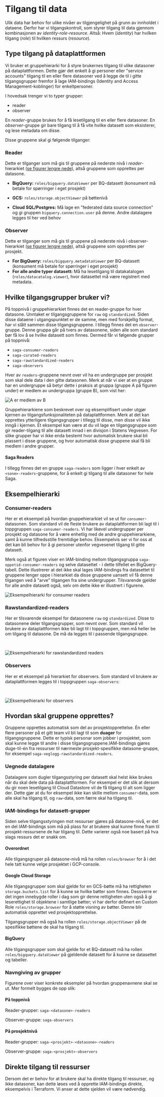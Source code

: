 # Tilgang til data

Ulik data har behov for ulike nivåer av tilgjengelighet på grunn av innholdet i dataene. Derfor har vi tilgangskontroll, som styrer tilgang til data gjennom kombinasjonen av _identity-role-resource_. Altså: Hvem (_identity_) har hvilken tilgang (_role_) til hvilken ressurs (_resource_).

## Type tilgang på dataplattformen

Vi bruker et gruppehierarki for å styre brukernes tilgang til ulike datasoner på dataplattformen. Dette gjør det enkelt å gi personer eller "service accounts" tilgang til en eller flere datasoner ved å legge de til i gitte tilgangsgrupper fremfor å lage IAM-bindings (Identity and Access Management-koblinger) for enkeltpersoner.

I hovedsak trenger vi to typer grupper:

- reader
- observer

En _reader_-gruppe brukes for å få lesetilgang til en eller flere datasoner. En _observer_-gruppe gir bare tilgang til å få vite hvilke datasett som eksisterer, og lese metadata om disse.

Disse gruppene skal gi følgende tilganger:

### Reader

Dette er tilganger som må gis til gruppene på nederste nivå i _reader_-hierarkiet ([se figurer lengre nede](#hvilke-tilgangsgrupper-finnes)), altså gruppene som opprettes per datasone.

- **BigQuery:**
  `roles/bigquery.dataViewer` per BQ-datasett (konsument må betale for spørringer i eget prosjekt)

- **GCS:**
  `roles/storage.objectViewer` på bøttenivå

- **Cloud SQL/Postgres:**
  Må lage en "federated data source connection" og gi gruppen `bigquery.connection.user` på denne. Andre datalagere legges til her ved behov

### Observer

Dette er tilganger som må gis til gruppene på nederste nivå i observer-hierarkiet ([se figurer lengre nede](#hvilke-tilgangsgrupper-finnes)), altså gruppene som opprettes per prosjekt.

- **For BigQuery:** `roles/bigquery.metadataViewer` per BQ-datasett (konsument må betale for spørringer i eget prosjekt)
- **For alle andre typer datasett:** Må ha lesetilgang til datakatalogen (`roles/datacatalog.viewer`), hvor datasettet må være registrert med metadata.

## Hvilke tilgangsgrupper bruker vi?

På toppnivå i gruppehierarkiet finnes det en reader-gruppe for hver datasone. Unntaket er tilgangsgruppene for `raw` og `standardized`. Siden disse dataene i utgangspunktet er de samme, men med forskjellig format, har vi slått sammen disse tilgangsgruppene. I tillegg finnes det en `observer`-gruppe. Denne gruppa går på tvers av datasonene, siden alle som standard bør få lov å se hvilke datasett som finnes. Dermed får vi følgende grupper på toppnivå:

- `saga-consumer-readers`
- `saga-curated-readers`
- `saga-rawstandardized-readers`
- `saga-observers`

Hver av `readers`-gruppene nevnt over vil ha en undergruppe per prosjekt som skal dele data i den gitte datasonen. Merk at når vi sier at en gruppe har en undergruppe så betyr dette i praksis at gruppa (gruppe A på figuren under) er medlem av undergruppa (gruppe B), som vist her:

![A er medlem av B](img/Grupper_medlem_av.png)

Gruppehierarkiene som beskrevet over og eksemplifisert under utgjør kjernen av tilgangsfunksjonaliteten på dataplattformen. Merk at det kan opprettes ytterligere tilgangsgrupper i tillegg til disse, men disse vil ikke inngå i kjernen. Et eksempel kan være at du vil lage en tilgangsgruppe som gir reader-tilgang til alle datasett innad i en divisjon i Statens Vegvesen. For slike grupper har vi ikke enda bestemt hvor automatisk brukere skal bli plassert i disse gruppene, og hvor automatisk disse gruppene skal få bli medlem i andre grupper.

#### Saga Readers

I tillegg finnes det en gruppe `saga-readers` som ligger i hver enkelt av `<sone>-readers`-gruppene, for å enkelt gi tilgang til alle datasoner for hele Saga.

## Eksempelhierarki

### Consumer-readers

Her er et eksempel på hvordan gruppehierarkiet vil se ut for `consumer`-datasonen. Som standard vil de fleste brukere av dataplattformen bli lagt til i toppgruppen `saga-consumer-readers`. Vi har likevel undergrupper per prosjekt og datasone for å være enhetlig med de andre gruppehierarkiene, samt å kunne tilfredsstille fremtidige behov. Eksempelvis ser vi for oss at det kan bli behov for å gi personer utenfor vegvesenet tilgang til gitte datasett.

Merk også at figuren viser en IAM-binding mellom tilgangsgruppa `saga-oppetid-consumer-readers` og selve datasettet - i dette tilfellet en BigQuery-tabell. Dette illustrerer at det ikke skal lages IAM-bindings fra datasettet til gruppene lenger oppe i hierarkiet da disse gruppene uansett vil få denne tilgangen ved å "arve" tilgangen fra sine undergrupper. Tilsvarende gjelder for alle andre datasett også, selv om dette ikke er illustrert i figurene.

![Eksempelhierarki for consumer readers](img/Grupper_consumer_readers.png)

### Rawstandardized-readers

Her er tilsvarende eksempel for datasonene `raw` og `standardized`. Disse to datasonene deler tilgangsgrupper, som nevnt
over. Som standard vil brukere av dataplattformen ikke bli lagt til i toppgruppen, men må heller be om tilgang til
datasone. De må da legges til i passende tilgangsgruppe.

&nbsp;

![Eksempelhierarki for rawstandardized readers](img/Grupper_rawstandardized_readers.png)

### Observers

Her er et eksempel på hierarkiet for observers. Som standard vil brukere av dataplattformen legges til i
toppgruppen `saga-observers`:

&nbsp;

![Eksempelhierarki for observers](img/Grupper_observers.png)

## Hvordan skal gruppene opprettes?

Gruppene opprettes automatisk som del av prosjektopprettelse. Én eller flere personer på et gitt team vil bli lagt til som **duager** for tilgangsgruppene. Dette er typisk personar som jobber i prosjektet, som skal kunne legge til andre i disse tilgangsgruppene.IAM-bindings gjøres duge-til-én fra ressurser til nærmeste prosjekt-spesifikke datasone-gruppe, for eksempel `saga-veglogg-rawstandardized-readers`.

### Uegnede datalagere

Datalagere som dugler tilgangsstyring per datasett skal helst ikke brukes når du skal dele data på dataplattformen. For eksempel er det slik at dersom du gir noen lesetilgang til Cloud Datastore vil de få tilgang til alt som ligger der. Dette gjør at du for eksempel ikke kan skille mellom `consumer`-data, som alle skal ha tilgang til, og `raw`-data, som færre skal ha tilgang til.

### IAM-bindings for datasett-grupper

Siden selve tilgangsstyringen mot ressurser gjøres på datasone-nivå, er det en del IAM-bindings som må på plass for at brukere skal kunne finne fram til prosjekt-ressursene de har tilgang til. Dette varierer også noe basert på hva slags ressurs det er snakk om.

#### Overordnet

Alle tilgangsgruper på datasone-nivå må ha rollen `roles/browser` for å i det hele tatt kunne velge prosjektet i GCP-console.

#### Google Cloud Storage

Alle tilgangsgrupper som skal gjelde for en GCS-bøtte må ha rettigheten `storage.buckets.list` for å kunne se hvilke bøtter som finnes. Dessverre er det ingen innebygde roller i dag som gir denne rettigheten uten også å gi leserettighet til objektene i samtlige bøtter; vi har derfor definert en Custom Role `roles/storage.browser` for å støtte visning av bøtter. Denne blir automatisk opprettet ved prosjektopprettelse.

Tilgangsgrupper må også ha rollen `roles/storage.objectViewer` på de spesifikke bøttene de skal ha tilgang til.

#### BigQuery

Alle tilgangsgrupper som skal gjelde for et BQ-datasett må ha rollen `roles/bigquery.dataViewer` på gjeldende datasett for å kunne se datasettet og tabeller.

### Navngiving av grupper

Figurene over viser konkrete eksempler på hvordan gruppenavnene skal se ut. Mer formelt bygges de opp slik:

#### På toppnivå

Reader-grupper: `saga-<datasone>-readers`

Observer-gruppe: `saga-observers`

#### På prosjektnivå

Reader-grupper: `saga-<prosjekt>-<datasone>-readers`

Observer-gruppe: `saga-<prosjekt>-observers`

## Direkte tilgang til ressurser

Dersom det er behov for at brukere skal ha direkte tilgang til ressurser, og ikke datasoner, kan dette løses ved å opprette IAM-bindings direkte, eksempelvis i Terraform. Vi anser at dette sjelden vil være nødvendig.
